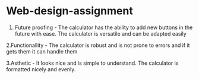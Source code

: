 # Web-design-assignment

1. Future proofing - The calculator has the ability to add new buttons in the future with ease. The calculator is versatile and can be adapted easily

2.Functionallity - The calculator is robust and is not prone to errors and if it gets them it can handle them

3.Asthetic - It looks nice and is simple to understand. The calculator is formatted nicely and evenly.

